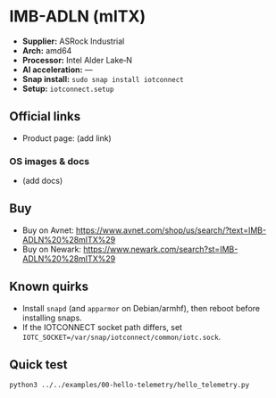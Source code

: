 # IMB-ADLN (mITX)

- **Supplier:** ASRock Industrial
- **Arch:** amd64
- **Processor:** Intel Alder Lake‑N
- **AI acceleration:** —
- **Snap install:** `sudo snap install iotconnect`
- **Setup:** `iotconnect.setup`

## Official links
- Product page: (add link)

### OS images & docs
- (add docs)

## Buy
- Buy on Avnet: https://www.avnet.com/shop/us/search/?text=IMB-ADLN%20%28mITX%29
- Buy on Newark: https://www.newark.com/search?st=IMB-ADLN%20%28mITX%29

## Known quirks
- Install `snapd` (and `apparmor` on Debian/armhf), then reboot before installing snaps.
- If the IOTCONNECT socket path differs, set `IOTC_SOCKET=/var/snap/iotconnect/common/iotc.sock`.

## Quick test
```bash
python3 ../../examples/00-hello-telemetry/hello_telemetry.py
```
